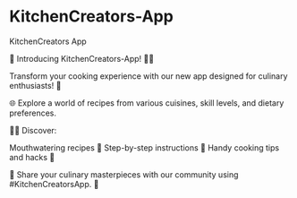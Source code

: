 # KitchenCreators-App
KitchenCreators App


🍳 Introducing KitchenCreators-App! 📱✨

Transform your cooking experience with our new app designed for culinary enthusiasts! 🎉

🌐 Explore a world of recipes from various cuisines, skill levels, and dietary preferences.

👩‍🍳 Discover:

Mouthwatering recipes 🍲
Step-by-step instructions 📝
Handy cooking tips and hacks 🧁

📸 Share your culinary masterpieces with our community using #KitchenCreatorsApp. 📢

